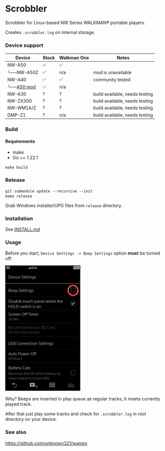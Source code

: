 Scrobbler
=========

Scrobbler for Linux-based NW Series WALKMAN® portable players.

Creates `.scrobbler.log` on internal storage.

### Device support

| Device          | Stock | Walkman One | Notes                          |
|-----------------|-------|-------------|--------------------------------|
| NW-A50          | ✅     | ✅           |                                |
| └──NW-A50Z      | ✅     | n/a         | mod is unavailable             |
| NW-A40          | ✅     | ✅           | community tested               |
| └──[A50 mod][1] | ✅     | n/a         |                                |
| NW-A30          | ?     | ?           | build available, needs testing |
| NW-ZX300        | ?     | ?           | build available, needs testing |
| NW-WM1A/Z       | ?     | ?           | build available, needs testing |
| DMP-Z1          | ?     | n/a         | build available, needs testing |

[1]: https://www.mrwalkman.com/p/nw-a40-stock-update.html

### Build

#### Requirements
- make
- Go >= 1.22.1

```shell
make build
```

### Release

```shell
git submodule update --recursive --init
make release
```

Grab Windows installer/UPG files from `release` directory.

### Installation

See [INSTALL.md](./INSTALL.md)

### Usage
Before you start, `Device Settings -> Beep Settings` option __must__ be turned off:

<img src="images/beep.png" height="400" alt="beep switch location">

Why? Beeps are inserted in play queue as regular tracks; it resets currently played track.

After that just play some tracks and check for `.scrobbler.log` in root directory on your device.

### See also

https://github.com/unknown321/wampy
